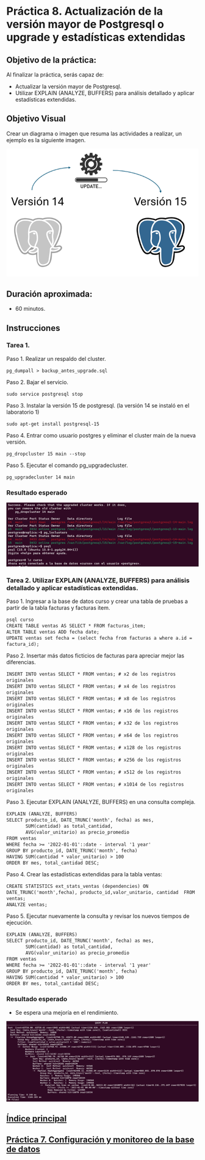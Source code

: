 # Práctica 8. Actualización de la versión mayor de Postgresql o upgrade y estadísticas extendidas

## Objetivo de la práctica:

Al finalizar la práctica, serás capaz de:
- Actualizar la versión mayor de Postgresql.
- Utilizar EXPLAIN (ANALYZE, BUFFERS) para análisis detallado y aplicar estadísticas extendidas.

## Objetivo Visual 

Crear un diagrama o imagen que resuma las actividades a realizar, un ejemplo es la siguiente imagen. 

![diagrama1](../images/lab8/img1.png)

## Duración aproximada:

- 60 minutos.

## Instrucciones

### Tarea 1. 

Paso 1. Realizar un respaldo del cluster.

```shell
pg_dumpall > backup_antes_upgrade.sql
```

Paso 2. Bajar el servicio.

```shell
sudo service postgresql stop
```

Paso 3. Instalar la versión 15 de postgresql. (la versión 14 se instaló en el laboratorio 1)

```shell
sudo apt-get install postgresql-15
```

Paso 4. Entrar como usuario postgres y eliminar el cluster main de la nueva versión.

```shell
pg_dropcluster 15 main --stop
```

Paso 5. Ejecutar el comando pg_upgradecluster.

```shell
pg_upgradecluster 14 main
```

### Resultado esperado

![imagen resultado](../images/lab8/img2.png)



### Tarea 2. Utilizar EXPLAIN (ANALYZE, BUFFERS) para análisis detallado y aplicar estadísticas extendidas.

Paso 1. Ingresar a la base de datos curso y crear una tabla de pruebas a partir de la tabla facturas y facturas item.

```shell
psql curso
CREATE TABLE ventas AS SELECT * FROM facturas_item;
ALTER TABLE ventas ADD fecha date;
UPDATE ventas set fecha = (select fecha from facturas a where a.id = factura_id);
```

Paso 2. Insertar más datos ficticios de facturas para apreciar mejor las diferencias.

```shell
INSERT INTO ventas SELECT * FROM ventas; # x2 de los registros originales
INSERT INTO ventas SELECT * FROM ventas; # x4 de los registros originales
INSERT INTO ventas SELECT * FROM ventas; # x8 de los registros originales
INSERT INTO ventas SELECT * FROM ventas; # x16 de los registros originales
INSERT INTO ventas SELECT * FROM ventas; # x32 de los registros originales
INSERT INTO ventas SELECT * FROM ventas; # x64 de los registros originales
INSERT INTO ventas SELECT * FROM ventas; # x128 de los registros originales
INSERT INTO ventas SELECT * FROM ventas; # x256 de los registros originales
INSERT INTO ventas SELECT * FROM ventas; # x512 de los registros originales
INSERT INTO ventas SELECT * FROM ventas; # x1014 de los registros originales
```

Paso 3. Ejecutar EXPLAIN (ANALYZE, BUFFERS) en una consulta compleja.

```shell
EXPLAIN (ANALYZE, BUFFERS)
SELECT producto_id, DATE_TRUNC('month', fecha) as mes, 
       SUM(cantidad) as total_cantidad, 
       AVG(valor_unitario) as precio_promedio
FROM ventas 
WHERE fecha >= '2022-01-01'::date - interval '1 year'
GROUP BY producto_id, DATE_TRUNC('month', fecha)
HAVING SUM(cantidad * valor_unitario) > 100
ORDER BY mes, total_cantidad DESC;
```

Paso 4. Crear las estadísticas extendidas para la tabla ventas:

```shell
CREATE STATISTICS ext_stats_ventas (dependencies) ON  DATE_TRUNC('month',fecha), producto_id,valor_unitario, cantidad  FROM ventas;
ANALYZE ventas;
```

Paso 5. Ejecutar nuevamente la consulta y revisar los nuevos tiempos de ejecución.

```shell
EXPLAIN (ANALYZE, BUFFERS)
SELECT producto_id, DATE_TRUNC('month', fecha) as mes, 
       SUM(cantidad) as total_cantidad, 
       AVG(valor_unitario) as precio_promedio
FROM ventas 
WHERE fecha >= '2022-01-01'::date - interval '1 year'
GROUP BY producto_id, DATE_TRUNC('month', fecha)
HAVING SUM(cantidad * valor_unitario) > 100
ORDER BY mes, total_cantidad DESC;
```

### Resultado esperado

- Se espera una mejoría en el rendimiento.
  
![imagen resultado](../images/lab8/img3.png)

## [Índice principal](../README.md)

## [Práctica 7. Configuración y monitoreo de la base de datos](./Capítulo7/README.md)
